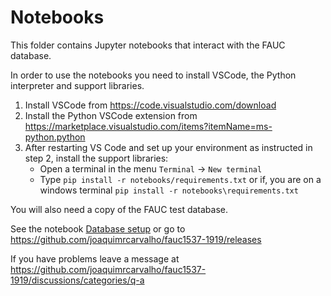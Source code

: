 # Notebooks

This folder contains Jupyter notebooks that interact with the FAUC database.

In order to use the notebooks you need to install VSCode, the Python interpreter and support libraries.

1. Install VSCode from https://code.visualstudio.com/download
2. Install the Python VSCode extension from  https://marketplace.visualstudio.com/items?itemName=ms-python.python
3. After restarting VS Code and set up your environment as instructed in step 2, install the support libraries:
    * Open a terminal in the  menu `Terminal` -> `New terminal`
    * Type ``pip install -r notebooks/requirements.txt`` or if, you are on a windows terminal
         ``pip install -r notebooks\requirements.txt``

You will also need a copy of the FAUC test database. 

See the notebook [Database setup](000-database-setup.ipynb)
or go to https://github.com/joaquimrcarvalho/fauc1537-1919/releases

If you have problems leave a message at https://github.com/joaquimrcarvalho/fauc1537-1919/discussions/categories/q-a

